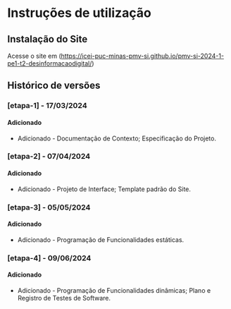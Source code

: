 # Instruções de utilização

## Instalação do Site

Acesse o site em  (https://icei-puc-minas-pmv-si.github.io/pmv-si-2024-1-pe1-t2-desinformacaodigital/)

## Histórico de versões

### [etapa-1] - 17/03/2024
#### Adicionado
- Adicionado - Documentação de Contexto; Especificação do Projeto.

### [etapa-2] - 07/04/2024
#### Adicionado
- Adicionado - Projeto de Interface; Template padrão do Site.

### [etapa-3] - 05/05/2024
#### Adicionado
- Adicionado - Programação de Funcionalidades estáticas. 

### [etapa-4] - 09/06/2024
#### Adicionado
- Adicionado - Programação de Funcionalidades dinâmicas; Plano e Registro de Testes de Software.

